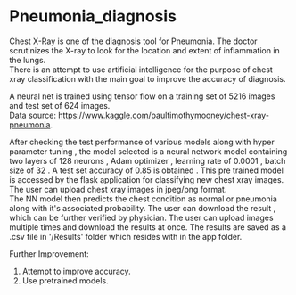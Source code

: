 # Pneumonia_diagnosis
  
Chest X-Ray is one of the diagnosis tool for Pneumonia. The doctor scrutinizes the X-ray to look for the location and extent of inflammation in the lungs.  
There  is an attempt to use artificial intelligence for the purpose of chest xray classification with the main goal to improve the accuracy of diagnosis.  
  
A neural net is trained using tensor flow on a training set of 5216 images and test set of 624 images.  
Data source: https://www.kaggle.com/paultimothymooney/chest-xray-pneumonia. 

After checking the test performance of various models along with hyper parameter tuning , the model selected is a neural network model containing two layers of 128 neurons , Adam optimizer , learning rate of 0.0001 , batch size of 32 . A test set accuracy of 0.85 is obtained .  This pre trained model is accessed by the flask application for classifying new chest xray images. 
The user can upload chest xray images in jpeg/png format.  
The NN model then predicts the chest condition  as normal or pneumonia along with it's associated probability.
The user can download the result , which can be further verified by physician. 
The user can upload images multiple times and download the results at once. 
The results are saved as a .csv file in '/Results' folder which resides with in the app folder. 

Further Improvement: 
1. Attempt to improve accuracy.   
2. Use pretrained models.   


